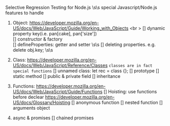 Selective Regression Testing for Node.js
\s\s
special Javascript/Node.js features to handle
1) Object: https://developer.mozilla.org/en-US/docs/Web/JavaScript/Guide/Working_with_Objects <br \> 
	[] dynamic property key(i.e. pan[cake], pan['size']) <br />
	[] constructor & factory <br />
	[] defineProperties: getter and setter \s\s
	[] deleting properties. e.g. delete obj.key;  \s\s

2) Class: https://developer.mozilla.org/en-US/docs/Web/JavaScript/Reference/Classes
   `classes are in fact special functions`
	[] unnamed class: let rec = class {};
	[] prototype
	[] static method
	[] public & private field
	[] inheritance


3) Functions: https://developer.mozilla.org/en-US/docs/Web/JavaScript/Guide/Functions
	[] Hoisting: use functions before declear https://developer.mozilla.org/en-US/docs/Glossary/Hoisting
	[] anonymous function
	[] nested function
	[] arguments object


4) async & promises
	[] chained promises


